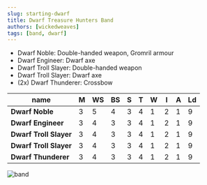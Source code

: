 ```yaml
---
slug: starting-dwarf
title: Dwarf Treasure Hunters Band
authors: [wickedweaves]
tags: [band, dwarf]
---
```


- Dwarf Noble: Double-handed weapon, Gromril armour
- Dwarf Engineer: Dwarf axe
- Dwarf Troll Slayer: Double-handed weapon
- Dwarf Troll Slayer: Dwarf axe
- (2x) Dwarf Thunderer: Crossbow

| name                   | **M** | **WS** | **BS** | **S** | **T** | **W** | **I** | **A** | **Ld** |
| ---------------------- | ----- | ------ | ------ | ----- | ----- | ----- | ----- | ----- | ------ |
| **Dwarf Noble**        | 3     | 5      | 4      | 3     | 4     | 1     | 2     | 1     | 9      |
| **Dwarf Engineer**     | 3     | 4      | 3      | 3     | 4     | 1     | 2     | 1     | 9      |
| **Dwarf Troll Slayer** | 3     | 4      | 3      | 3     | 4     | 1     | 2     | 1     | 9      |
| **Dwarf Troll Slayer** | 3     | 4      | 3      | 3     | 4     | 1     | 2     | 1     | 9      |
| **Dwarf Thunderer**    | 3     | 4      | 3      | 3     | 4     | 1     | 2     | 1     | 9      |

![band](https://mordheim-assault.owlbeardm.com/img/blog/2021-11-1-dwarf.jpg)